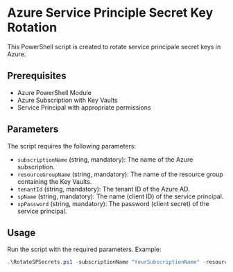 # Azure Service Principle Secret Key Rotation

This PowerShell script is created to rotate service principale secret keys in Azure.

## Prerequisites

- Azure PowerShell Module
- Azure Subscription with Key Vaults
- Service Principal with appropriate permissions

## Parameters

The script requires the following parameters:

- `subscriptionName` (string, mandatory): The name of the Azure subscription.
- `resourceGroupName` (string, mandatory): The name of the resource group containing the Key Vaults.
- `tenantId` (string, mandatory): The tenant ID of the Azure AD.
- `spName` (string, mandatory): The name (client ID) of the service principal.
- `spPassword` (string, mandatory): The password (client secret) of the service principal.

## Usage

Run the script with the required parameters. Example:

```powershell
.\RotateSPSecrets.ps1 -subscriptionName "YourSubscriptionName" -resourceGroupName "YourResourceGroupName" -tenantId "YourTenantId" -spName "YourServicePrincipalName" -spPassword "YourServicePrincipalPassword"
```
